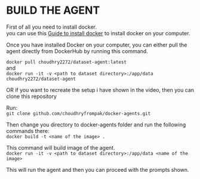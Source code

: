 # BUILD THE AGENT  

First of all you need to install docker.  
you can use this [Guide to install docker](https://docs.docker.com/engine/install/) to install docker on your computer.  

Once you have installed Docker on your computer, you can either pull the agent directly from DockerHub by running this command.  

`docker pull choudhry2272/dataset-agent:latest`  
and  
`docker run -it -v <path to dataset directory>:/app/data choudhry2272/dataset-agent`  

OR if you want to recreate the setup i have shown in the video, then you can clone this repository  

Run:  
`git clone github.com/choudhryfrompak/docker-agents.git`  

Then change you directory to docker-agents folder and run the following commands there:  
`docker build -t <name of the image> .`  

This command will build image of the agent.  
`docker run -it -v <path to dataset directory>:/app/data <name of the image>`  

This will run the agent and then you can proceed with the prompts shown.
